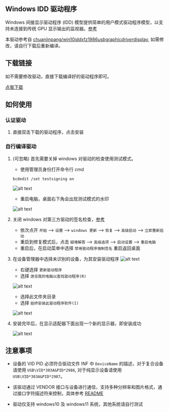 ## Windows IDD 驱动程序

Windows 间接显示驱动程序 (IDD) 模型提供简单的用户模式驱动程序模型，以支持未连接到传统 GPU 显示输出的监视器。[参考](https://learn.microsoft.com/zh-cn/windows-hardware/drivers/display/indirect-display-driver-model-overview)

本驱动参考自 [chuanjinpang/win10*idd*xfz1986*usb*graphic*driver*display](https://github.com/chuanjinpang/win10*idd*xfz1986*usb*graphic*driver*display), 如需修改，请自行下载后重新编译。

## 下载链接

如不需要修改驱动，直接下载编译好的驱动程序即可。

[点我下载](https://dl.espressif.com/AE/esp-iot-solution/xfz1986*usb*graphic*250224*rc_sign.exe)

## 如何使用

### 认证驱动

1. 直接双击下载的驱动程序，点击安装

### 自行编译驱动

1. (可忽略) 首先需要关掉 windows 对驱动的检查使用测试模式。

   * 使用管理员身份打开命令行 cmd

    ```shell
    bcdedit /set testsigning on
    ```

    ![alt text](../_static/cmd.png)

    * 重启电脑，桌面右下角会出现测试模式的水印

    ![alt text](../_static/test_mode.png)

2. 关闭 windows 对第三方驱动的签名检查，[参考](https://answers.microsoft.com/zh-hans/windows/forum/all/%E5%AE%89%E8%A3%85%E9%A9%B1%E5%8A%A8%E7%A8%8B/de380edb-5f62-474e-9820-5663db1af086)

    * 依次点开 `开始` --> `设置` --> `windows 更新` --> `恢复` --> `高级启动` --> `立即重新启动`
    * 重启到修复模式后，点击 `疑难解答` --> `高级选项` --> `启动设置` --> `重启电脑`
    * 重启后，在启动菜单中选择 `禁用驱动程序强制签名` 重启返回桌面

3. 在设备管理器中选择未识别的设备，为其安装驱动程序
    ![alt text](../_static/device.png)

    * 右键选择 `更新驱动程序`
    * 选择 `游览我的电脑以查找驱动程序(R)`

    ![alt text](../_static/add_driver.png)

    * 选择此文件夹目录
    * 选择 `始终安装此驱动程序软件(I)`

    ![alt text](../_static/windows_driver_1.png)

4. 安装完毕后，在显示适配器下面出现一个新的显示器，即安装成功

    ![alt text](../_static/new_screen.png)

## 注意事项

* 设备的 VID PID 必须符合驱动文件 INF 中 `DeviceName` 的描述，对于复合设备请使用 `USB\VID*303A&PID*2986`, 对于纯显示设备请使用 `USB\VID*303A&PID*2987`。

* 该驱动通过 VENDOR 接口与设备进行通信，支持多种分辨率和图片格式，通过接口字符描述符来控制，具体参考 [README](https://github.com/chuanjinpang/win10*idd*xfz1986*usb*graphic*driver*display/blob/main/README.md)

* 驱动仅支持 windows10 及 windows11 系统，其他系统请自行测试
